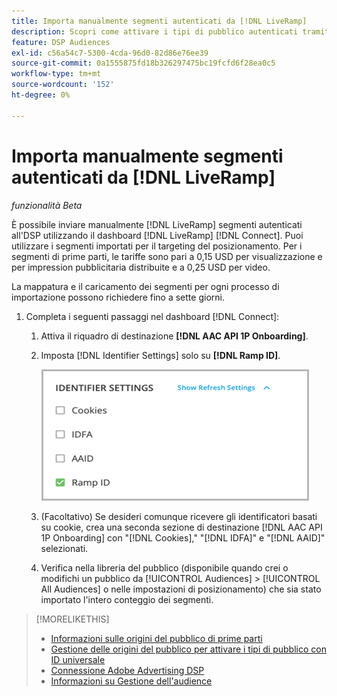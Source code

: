 ```yaml
---
title: Importa manualmente segmenti autenticati da [!DNL LiveRamp]
description: Scopri come attivare i tipi di pubblico autenticati tramite  [!DNL LiveRamp].
feature: DSP Audiences
exl-id: c56a54c7-5300-4cda-96d0-82d86e76ee39
source-git-commit: 0a1555875fd18b326297475bc19fcfd6f28ea0c5
workflow-type: tm+mt
source-wordcount: '152'
ht-degree: 0%

---
```


# Importa manualmente segmenti autenticati da [!DNL LiveRamp]

*funzionalità Beta*

È possibile inviare manualmente [!DNL LiveRamp] segmenti autenticati all&#39;DSP utilizzando il dashboard [!DNL LiveRamp] [!DNL Connect]. Puoi utilizzare i segmenti importati per il targeting del posizionamento. Per i segmenti di prime parti, le tariffe sono pari a 0,15 USD per visualizzazione e per impression pubblicitaria distribuite e a 0,25 USD per video.

La mappatura e il caricamento dei segmenti per ogni processo di importazione possono richiedere fino a sette giorni.

<!--Is this first step relevant for this process?

1. For measurement using [[!DNL Adobe] [!DNL Analytics for Advertising]](/help/integrations/analytics/overview.md):

   1. Complete all [prerequisites for implementing [!DNL Analytics for Advertising]](/help/integrations/analytics/prerequisites.md) and make sure that the [AMO ID and EF ID](/help/integrations/analytics/ids.md) are being populated in your tracking URLs.
   
   1. [Maybe just add a param to existing tag] Deploy a second JavaScript tag for [!DNL RampIDs] on your webpages to match onsite events to ad impressions. Contact your Adobe Account Team to get the tag and instructions for where to implement it.

 -->

1. Completa i seguenti passaggi nel dashboard [!DNL Connect]:

   1. Attiva il riquadro di destinazione **[!DNL AAC API 1P Onboarding]**.

   1. Imposta [!DNL Identifier Settings] solo su **[!DNL Ramp ID]**.

      ![Impostazioni identificatore](/help/dsp/assets/liveramp-tile-settings.png)

   1. (Facoltativo) Se desideri comunque ricevere gli identificatori basati su cookie, crea una seconda sezione di destinazione [!DNL AAC API 1P Onboarding] con &quot;[!DNL Cookies],&quot; &quot;[!DNL IDFA]&quot; e &quot;[!DNL AAID]&quot; selezionati.

   1. Verifica nella libreria del pubblico (disponibile quando crei o modifichi un pubblico da [!UICONTROL Audiences] > [!UICONTROL All Audiences] o nelle impostazioni di posizionamento) che sia stato importato l&#39;intero conteggio dei segmenti.

>[!MORELIKETHIS]
>
>* [Informazioni sulle origini del pubblico di prime parti](source-about.md)
>* [Gestione delle origini del pubblico per attivare i tipi di pubblico con ID universale](source-manage.md)
>* [Connessione Adobe Advertising DSP](https://experienceleague.adobe.com/docs/experience-platform/destinations/catalog/advertising/adobe-advertising-cloud-connection.html?lang=it)
>* [Informazioni su Gestione dell&#39;audience](/help/dsp/audiences/audience-about.md)
